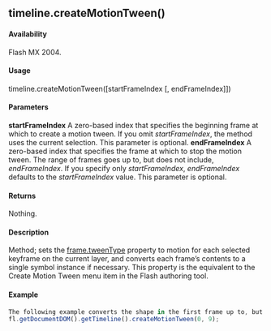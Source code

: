 ## timeline.createMotionTween()

#### Availability

Flash MX 2004.

#### Usage

timeline.createMotionTween(\[startFrameIndex \[, endFrameIndex\]\])

#### Parameters

**startFrameIndex** A zero-based index that specifies the beginning frame at which to create a motion tween. If you omit *startFrameIndex*, the method uses the current selection. This parameter is optional.
**endFrameIndex** A zero-based index that specifies the frame at which to stop the motion tween. The range of frames goes up to, but does not include, *endFrameIndex*. If you specify only *startFrameIndex*, *endFrameIndex* defaults to the *startFrameIndex* value. This parameter is optional.

#### Returns

Nothing.

#### Description

Method; sets the [frame.tweenType](../Frame_object/frame39.md) property to motion for each selected keyframe on the current layer, and converts each frame’s contents to a single symbol instance if necessary. This property is the equivalent to the Create Motion Tween menu item in the Flash authoring tool.

#### Example

```javascript
The following example converts the shape in the first frame up to, but not including, Frame 10 to a graphic symbol instance and sets the frame.tweenType to motion (remember that index values are different from frame number values):
fl.getDocumentDOM().getTimeline().createMotionTween(0, 9);

```